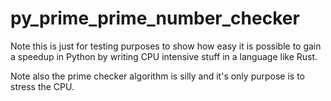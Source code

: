 # py_prime_prime_number_checker

Note this is just for testing purposes to show how easy it is possible to gain a speedup in Python by writing CPU intensive stuff in a language like Rust.

Note also the prime checker algorithm is silly and it's only purpose is to stress the CPU. 
